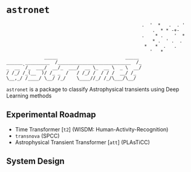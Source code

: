 # `astronet`

                                                      .  '  *   .  . '
                                                          .  * * -+-
                                                      .    * .    '  *
                                                          * .  ' .  .
                                                       *   *  .   .
                                                         '   *
                  _____                         _____
    ______ _________  /___________________________  /_
    _  __ `/_  ___/  __/_  ___/  __ \_  __ \  _ \  __/
    / /_/ /_(__  )/ /_ _  /   / /_/ /  / / /  __/ /_
    \__,_/ /____/ \__/ /_/    \____//_/ /_/\___/\__/


`astronet` is a package to classify Astrophysical transients using Deep Learning methods

## Experimental Roadmap

- Time Transformer [`t2`] (WISDM: Human-Activity-Recognition)
- `transnova` (SPCC)
- Astrophysical Transient Transformer [`att`] (PLAsTiCC)

## System Design
